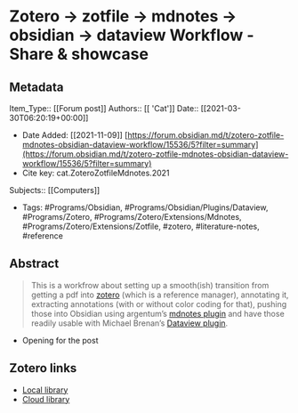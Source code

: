 # Zotero -> zotfile -> mdnotes -> obsidian -> dataview Workflow - Share & showcase

## Metadata

Item_Type:: [[Forum post]]
Authors:: [[ 'Cat']]
Date:: [[2021-03-30T06:20:19+00:00]]
* Date Added: [[2021-11-09]]
[https://forum.obsidian.md/t/zotero-zotfile-mdnotes-obsidian-dataview-workflow/15536/5?filter=summary](https://forum.obsidian.md/t/zotero-zotfile-mdnotes-obsidian-dataview-workflow/15536/5?filter=summary)
* Cite key: cat.ZoteroZotfileMdnotes.2021

Subjects:: [[Computers]]
* Tags: #Programs/Obsidian, #Programs/Obsidian/Plugins/Dataview, #Programs/Zotero, #Programs/Zotero/Extensions/Mdnotes, #Programs/Zotero/Extensions/Zotfile, #zotero, #literature-notes, #reference

## Abstract

> This is a workfrow about setting up a smooth(ish) transition from getting a pdf into [zotero](https://www.zotero.org/) (which is a reference manager), annotating it, extracting annotations (with or without color coding for that), pushing those into Obsidian using argentum’s [mdnotes plugin](https://github.com/argenos/zotero-mdnotes) and have those readily usable with Michael Brenan’s [Dataview plugin](https://github.com/blacksmithgu/obsidian-dataview).

- Opening for the post


##  Zotero links
* [Local library](zotero://select/items/1_CJNDVPHQ)
* [Cloud library](http://zotero.org/users/local/8V1RrgGN/items/CJNDVPHQ)

